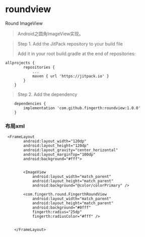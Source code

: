 # roundview
Round ImageView
> Android之圆角ImageView实现。

> Step 1. Add the JitPack repository to your build file
> 
> Add it in your root build.gradle at the end of repositories:

	
```
allprojects {
		repositories {
			...
			maven { url 'https://jitpack.io' }
		}
	}
```

> Step 2. Add the dependency

	
```
    dependencies {
	    implementation 'com.github.fingerth:roundview:1.0.0'
	}
```


### 布局xml


```
 <FrameLayout
        android:layout_width="120dp"
        android:layout_height="120dp"
        android:layout_gravity="center_horizontal"
        android:layout_marginTop="100dp"
        android:background="#fff">


        <ImageView
            android:layout_width="match_parent"
            android:layout_height="match_parent"
            android:background="@color/colorPrimary" />

        <com.fingerth.round.FingerthRoundView
            android:layout_width="match_parent"
            android:layout_height="match_parent"
            android:background="#0fff"
            fingerth:radius="25dp"
            fingerth:radiusColor="#fff" />


    </FrameLayout>
```
